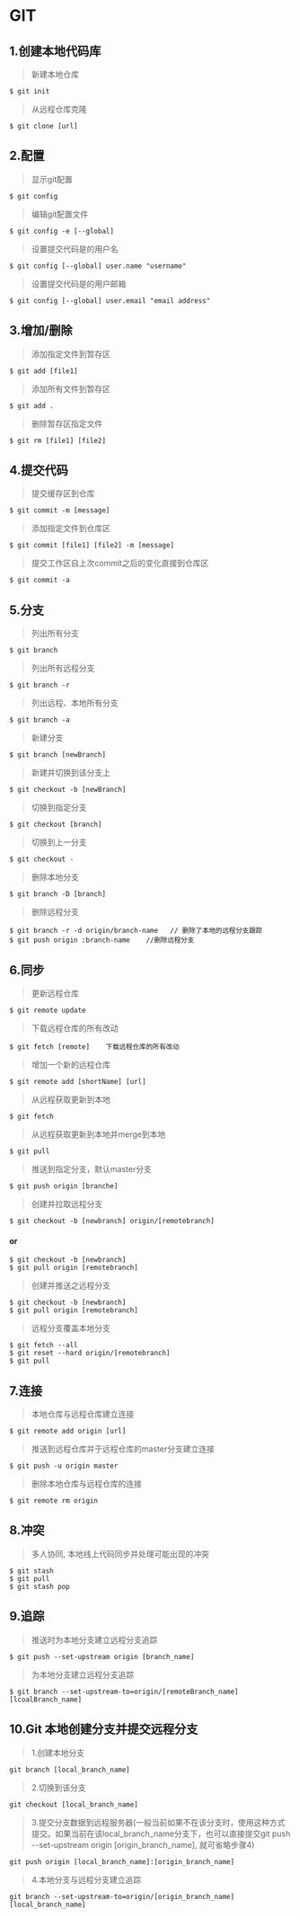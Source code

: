 # GIT
## 1.创建本地代码库

> 新建本地仓库

    $ git init                      

> 从远程仓库克隆

    $ git clone [url]               

## 2.配置

> 显示git配置

    $ git config                    

> 编辑git配置文件

    $ git config -e [--global]      

> 设置提交代码是的用户名

    $ git config [--global] user.name "username"    

> 设置提交代码是的用户邮箱

    $ git config [--global] user.email "email address"      
## 3.增加/删除

> 添加指定文件到暂存区

    $ git add [file1]     

> 添加所有文件到暂存区

    $ git add .           
 
> 删除暂存区指定文件 
 
    $ git rm [file1] [file2]        

## 4.提交代码

> 提交缓存区到仓库

    $ git commit -m [message]   

> 添加指定文件到仓库区

    $ git commit [file1] [file2] -m [message]   

> 提交工作区自上次commit之后的变化直接到仓库区

    $ git commit -a     
## 5.分支

> 列出所有分支

    $ git branch    

> 列出所有远程分支

    $ git branch -r    

> 列出远程、本地所有分支

    $ git branch -a    

> 新建分支

    $ git branch [newBranch]    

> 新建并切换到该分支上

    $ git checkout -b [newBranch]  

> 切换到指定分支

    $ git checkout [branch]     

> 切换到上一分支

    $ git checkout -

> 删除本地分支

    $ git branch -D [branch]

> 删除远程分支

    $ git branch -r -d origin/branch-name   // 删除了本地的远程分支跟踪
    $ git push origin :branch-name    //删除远程分支

## 6.同步

> 更新远程仓库

    $ git remote update  

> 下载远程仓库的所有改动

    $ git fetch [remote]    下载远程仓库的所有改动

> 增加一个新的远程仓库

    $ git remote add [shortName] [url]  

> 从远程获取更新到本地

    $ git fetch     

> 从远程获取更新到本地并merge到本地

    $ git pull      

> 推送到指定分支，默认master分支

    $ git push origin [branche]     

> 创建并拉取远程分支

    $ git checkout -b [newbranch] origin/[remotebranch] 

#### or  

    $ git checkout -b [newbranch]
    $ git pull origin [remotebranch]
    
> 创建并推送之远程分支    

    $ git checkout -b [newbranch]
    $ git pull origin [remotebranch]
    
> 远程分支覆盖本地分支   

    $ git fetch --all
    $ git reset --hard origin/[remotebranch]
    $ git pull

## 7.连接
> 本地仓库与远程仓库建立连接

    $ git remote add origin [url]  

> 推送到远程仓库并于远程仓库的master分支建立连接

    $ git push -u origin master  

> 删除本地仓库与远程仓库的连接

    $ git remote rm origin      

## 8.冲突

> 多人协同, 本地线上代码同步并处理可能出现的冲突

    $ git stash
    $ git pull
    $ git stash pop

## 9.追踪

> 推送时为本地分支建立远程分支追踪

    $ git push --set-upstream origin [branch_name]

> 为本地分支建立远程分支追踪

    $ git branch --set-upstream-to=origin/[remoteBranch_name] [lcoalBranch_name]

## 10.Git 本地创建分支并提交远程分支

> 1.创建本地分支

    git branch [local_branch_name]

> 2.切换到该分支
    
    git checkout [local_branch_name]

> 3.提交分支数据到远程服务器(一般当前如果不在该分支时，使用这种方式提交。如果当前在该local_branch_name分支下，也可以直接提交git push --set-upstream origin [origin_branch_name], 就可省略步骤4)

    git push origin [local_branch_name]:[origin_branch_name]

> 4.本地分支与远程分支建立追踪

    git branch --set-upstream-to=origin/[origin_branch_name] [local_branch_name]